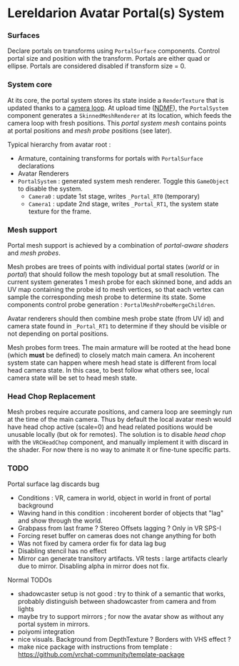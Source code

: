 # Lereldarion Avatar Portal(s) System

### Surfaces
Declare portals on transforms using `PortalSurface` components.
Control portal size and position with the transform.
Portals are either quad or ellipse.
Portals are considered disabled if transform size = 0.

### System core
At its core, the portal system stores its state inside a `RenderTexture` that is updated thanks to a [camera loop](https://github.com/pema99/shader-knowledge/blob/main/camera-loops.md).
At upload time ([NDMF](https://github.com/bdunderscore/ndmf)), the `PortalSystem` component generates a `SkinnedMeshRenderer` at its location, which feeds the camera loop with fresh positions.
This *portal system mesh* contains points at portal positions and *mesh probe* positions (see later).

Typical hierarchy from avatar root :
- Armature, containing transforms for portals with `PortalSurface` declarations
- Avatar Renderers
- `PortalSystem` : generated system mesh renderer. Toggle this `GameObject` to disable the system.
    - `Camera0` : update 1st stage, writes `_Portal_RT0` (temporary)
    - `Camera1` : update 2nd stage, writes `_Portal_RT1`, the system state texture for the frame.

### Mesh support
Portal mesh support is achieved by a combination of *portal-aware shaders* and *mesh probes*.

Mesh probes are trees of points with individual portal states (*world* or in *portal*) that should follow the mesh topology but at small resolution.
The current system generates 1 mesh probe for each skinned bone, and adds an UV map containing the probe id to mesh vertices, so that each vertex can sample the corresponding mesh probe to determine its state.
Some components control probe generation : `PortalMeshProbeMergeChildren`.

Avatar renderers should then combine mesh probe state (from UV id) and camera state found in `_Portal_RT1` to determine if they should be visible or not depending on portal positions.

Mesh probes form trees.
The main armature will be rooted at the head bone (which **must** be defined) to closely match main camera.
An incoherent system state can happen where mesh head state is different from local head camera state.
In this case, to best follow what others see, local camera state will be set to head mesh state.

### Head Chop Replacement
Mesh probes require accurate positions, and camera loop are seemingly run at the time of the main camera.
Thus by default the local avatar mesh would have head chop active (scale=0) and head related positions would be unusable locally (but ok for remotes).
The solution is to disable *head chop* with the `VRCHeadChop` component, and manually implement it with discard in the shader.
For now there is no way to animate it or fine-tune specific parts.

### TODO

Portal surface lag discards bug
- Conditions : VR, camera in world, object in world in front of portal background
- Waving hand in this condition : incoherent border of objects that "lag" and show through the world.
- Grabpass from last frame ? Stereo Offsets lagging ? Only in VR SPS-I
- Forcing reset buffer on cameras does not change anything for both
- Was not fixed by camera order fix for data lag bug
- Disabling stencil has no effect
- Mirror can generate transitory artifacts. VR tests : large artifacts clearly due to mirror. Disabling alpha in mirror does not fix.

Normal TODOs
- shadowcaster setup is not good : try to think of a semantic that works, probably distinguish between shadowcaster from camera and from lights
- maybe try to support mirrors ; for now the avatar show as without any portal system in mirrors.
- poiyomi integration
- nice visuals. Background from DepthTexture ? Borders with VHS effect ?
- make nice package with instructions from template : https://github.com/vrchat-community/template-package